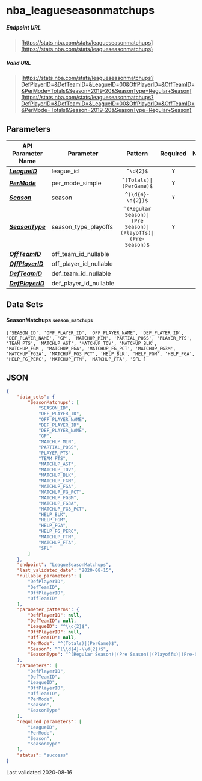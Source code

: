 # nba_leagueseasonmatchups

##### Endpoint URL
>[https://stats.nba.com/stats/leagueseasonmatchups](https://stats.nba.com/stats/leagueseasonmatchups)

##### Valid URL
>[https://stats.nba.com/stats/leagueseasonmatchups?DefPlayerID=&DefTeamID=&LeagueID=00&OffPlayerID=&OffTeamID=&PerMode=Totals&Season=2019-20&SeasonType=Regular+Season](https://stats.nba.com/stats/leagueseasonmatchups?DefPlayerID=&DefTeamID=&LeagueID=00&OffPlayerID=&OffTeamID=&PerMode=Totals&Season=2019-20&SeasonType=Regular+Season)

## Parameters
API Parameter Name | Parameter | Pattern | Required | Nullable
------------ | ------------ | :-----------: | :---: | :---:
[_**LeagueID**_](https://hoopR.sportsdataverse.org/docs/NBA/parameters#LeagueID) | league_id | `^\d{2}$` | `Y` |  | 
[_**PerMode**_](https://hoopR.sportsdataverse.org/docs/NBA/parameters#PerMode) | per_mode_simple | `^(Totals)\|(PerGame)$` | `Y` |  | 
[_**Season**_](https://hoopR.sportsdataverse.org/docs/NBA/parameters#Season) | season | `^(\d{4}-\d{2})$` | `Y` |  | 
[_**SeasonType**_](https://hoopR.sportsdataverse.org/docs/NBA/parameters#SeasonType) | season_type_playoffs | `^(Regular Season)\|(Pre Season)\|(Playoffs)\|(Pre-Season)$` | `Y` |  | 
[_**OffTeamID**_](https://hoopR.sportsdataverse.org/docs/NBA/parameters#OffTeamID) | off_team_id_nullable |  |  | `Y` | 
[_**OffPlayerID**_](https://hoopR.sportsdataverse.org/docs/NBA/parameters#OffPlayerID) | off_player_id_nullable |  |  | `Y` | 
[_**DefTeamID**_](https://hoopR.sportsdataverse.org/docs/NBA/parameters#DefTeamID) | def_team_id_nullable |  |  | `Y` | 
[_**DefPlayerID**_](https://hoopR.sportsdataverse.org/docs/NBA/parameters#DefPlayerID) | def_player_id_nullable |  |  | `Y` | 

## Data Sets
#### SeasonMatchups `season_matchups`
```text
['SEASON_ID', 'OFF_PLAYER_ID', 'OFF_PLAYER_NAME', 'DEF_PLAYER_ID', 'DEF_PLAYER_NAME', 'GP', 'MATCHUP_MIN', 'PARTIAL_POSS', 'PLAYER_PTS', 'TEAM_PTS', 'MATCHUP_AST', 'MATCHUP_TOV', 'MATCHUP_BLK', 'MATCHUP_FGM', 'MATCHUP_FGA', 'MATCHUP_FG_PCT', 'MATCHUP_FG3M', 'MATCHUP_FG3A', 'MATCHUP_FG3_PCT', 'HELP_BLK', 'HELP_FGM', 'HELP_FGA', 'HELP_FG_PERC', 'MATCHUP_FTM', 'MATCHUP_FTA', 'SFL']
```


## JSON
```json
{
    "data_sets": {
        "SeasonMatchups": [
            "SEASON_ID",
            "OFF_PLAYER_ID",
            "OFF_PLAYER_NAME",
            "DEF_PLAYER_ID",
            "DEF_PLAYER_NAME",
            "GP",
            "MATCHUP_MIN",
            "PARTIAL_POSS",
            "PLAYER_PTS",
            "TEAM_PTS",
            "MATCHUP_AST",
            "MATCHUP_TOV",
            "MATCHUP_BLK",
            "MATCHUP_FGM",
            "MATCHUP_FGA",
            "MATCHUP_FG_PCT",
            "MATCHUP_FG3M",
            "MATCHUP_FG3A",
            "MATCHUP_FG3_PCT",
            "HELP_BLK",
            "HELP_FGM",
            "HELP_FGA",
            "HELP_FG_PERC",
            "MATCHUP_FTM",
            "MATCHUP_FTA",
            "SFL"
        ]
    },
    "endpoint": "LeagueSeasonMatchups",
    "last_validated_date": "2020-08-15",
    "nullable_parameters": [
        "DefPlayerID",
        "DefTeamID",
        "OffPlayerID",
        "OffTeamID"
    ],
    "parameter_patterns": {
        "DefPlayerID": null,
        "DefTeamID": null,
        "LeagueID": "^\\d{2}$",
        "OffPlayerID": null,
        "OffTeamID": null,
        "PerMode": "^(Totals)|(PerGame)$",
        "Season": "^(\\d{4}-\\d{2})$",
        "SeasonType": "^(Regular Season)|(Pre Season)|(Playoffs)|(Pre-Season)$"
    },
    "parameters": [
        "DefPlayerID",
        "DefTeamID",
        "LeagueID",
        "OffPlayerID",
        "OffTeamID",
        "PerMode",
        "Season",
        "SeasonType"
    ],
    "required_parameters": [
        "LeagueID",
        "PerMode",
        "Season",
        "SeasonType"
    ],
    "status": "success"
}
```

Last validated 2020-08-16
